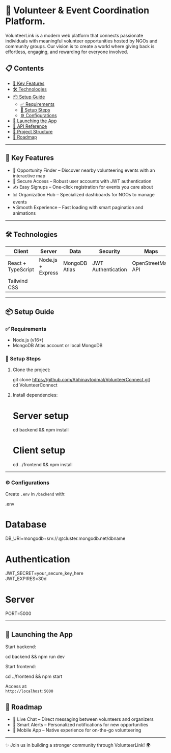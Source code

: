 # 🌱 Volunteer & Event Coordination Platform.

 VolunteerLink is a modern web platform that connects passionate individuals with meaningful volunteer opportunities hosted by NGOs and community groups. Our vision is to create a world where giving back is effortless, engaging, and rewarding for everyone involved.  


## 📋 Contents  

- [🚀 Key Features](#-key-features)  
- [🛠️ Technologies](#%EF%B8%8F-technologies)  
- [📦 Setup Guide](#-setup-guide)  
  - [✅ Requirements](#-requirements)  
  - [🔧 Setup Steps](#-setup-steps)  
  - [⚙️ Configurations](#%EF%B8%8F-configurations)  
- [🏁 Launching the App](#-launching-the-app)  
- [🔗 API Reference](#-api-reference)  
- [📁 Project Structure](#-project-structure)  
- [🔮 Roadmap](#-roadmap)  
 

---  

## 🚀 Key Features  

- 📍 Opportunity Finder – Discover nearby volunteering events with an interactive map  
- 🔐 Secure Access – Robust user accounts with JWT authentication  
- ✍️ Easy Signups – One-click registration for events you care about  
- 📊 Organization Hub – Specialized dashboards for NGOs to manage events  
- 🌀 Smooth Experience – Fast loading with smart pagination and animations  

---  

## 🛠️ Technologies  

|   Client            |   Server          |   Data             |   Security         |   Maps            |  
|---------------------|-------------------|--------------------|--------------------|-------------------|  
| React + TypeScript  | Node.js + Express | MongoDB Atlas      | JWT Authentication | OpenStreetMap API |  
| Tailwind CSS        |                   |                    |                    |                   |  
 

---  

## 📦 Setup Guide  

### ✅ Requirements  

- Node.js (v16+)  
- MongoDB Atlas account or local MongoDB  

### 🔧 Setup Steps  

1. Clone the project:  
    
   git clone https://github.com/Abhinavtodmal/VolunteerConnect.git  
   cd VolunteerConnect  
   

2. Install dependencies:  
     
   # Server setup  
   cd backend && npm install  

   # Client setup  
   cd ../frontend && npm install  
 

---  

### ⚙️ Configurations  

Create `.env` in `/backend` with:  

.env  
# Database  
DB_URI=mongodb+srv://<user>:<pass>@cluster.mongodb.net/dbname  

# Authentication  
JWT_SECRET=your_secure_key_here  
JWT_EXPIRES=30d  


# Server  
PORT=5000  


---  

## 🏁 Launching the App  

Start backend:  
  
cd backend && npm run dev  
  

Start frontend:  

cd ../frontend && npm start  


Access at:  
`http://localhost:5000`  



## 🔮 Roadmap  

- 💬 Live Chat – Direct messaging between volunteers and organizers  
- 🔔 Smart Alerts – Personalized notifications for new opportunities  
- 📱 Mobile App – Native experience for on-the-go volunteering  

---  

✨ Join us in building a stronger community through VolunteerLink! 🌍
